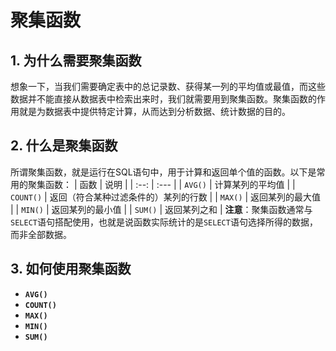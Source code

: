 # 聚集函数

## 1. 为什么需要聚集函数

想象一下，当我们需要确定表中的总记录数、获得某一列的平均值或最值，而这些数据并不能直接从数据表中检索出来时，我们就需要用到聚集函数。聚集函数的作用就是为数据表中提供特定计算，从而达到分析数据、统计数据的目的。

## 2. 什么是聚集函数

所谓聚集函数，就是运行在SQL语句中，用于计算和返回单个值的函数。以下是常用的聚集函数：
| 函数 | 说明 |
| :--: | :--- |
| `AVG()` | 计算某列的平均值 |
| `COUNT()` | 返回（符合某种过滤条件的）某列的行数 |
| `MAX()` | 返回某列的最大值 |
| `MIN()` | 返回某列的最小值 |
| `SUM()` | 返回某列之和 |
**注意**：聚集函数通常与`SELECT`语句搭配使用，也就是说函数实际统计的是`SELECT`语句选择所得的数据，而非全部数据。

## 3. 如何使用聚集函数

- **`AVG()`**
- **`COUNT()`**
- **`MAX()`**
- **`MIN()`**
- **`SUM()`**
